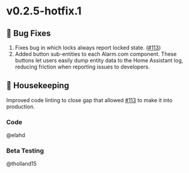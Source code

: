 # v0.2.5-hotfix.1

## 🐛 Bug Fixes

1. Fixes bug in which locks always report locked state. ([#113](https://github.com/uvjustin/alarmdotcom/issues/113))
2. Added button sub-entities to each Alarm.com component. These buttons let users easily dump entity data to the Home Assistant log, reducing friction when reporting issues to developers.

## 🧹 Housekeeping

Improved code linting to close gap that allowed [#113](https://github.com/uvjustin/alarmdotcom/issues/113) to make it into production.

### Code

@elahd

### Beta Testing

@tholland15
